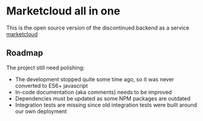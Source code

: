# Marketcloud all in one

This is the open source version of the discontinued backend as a service [marketcloud](http://www.marketcloud.it)

## Roadmap

The project still need polishing:


- The development stopped quite some time ago, so it was never converted to ES6+ javascript
- In-code documentation (aka comments) needs to be improved
- Dependencies must be updated as some NPM packages are outdated
- Integration tests are missing since old integration tests were built around our own deployment
